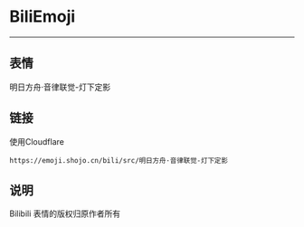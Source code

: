 # BiliEmoji
---
## 表情
明日方舟·音律联觉-灯下定影
## 链接
使用Cloudflare
```
https://emoji.shojo.cn/bili/src/明日方舟·音律联觉-灯下定影
```
## 说明
Bilibili 表情的版权归原作者所有
